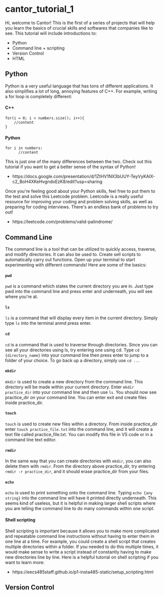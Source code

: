 # cantor_tutorial_1
<p>Hi, welcome to Cantor! This is the first of a series of projects that will help you learn the basics of crucial skills and softwares that companies like to see. This tutorial will include introductions to:
</p>
<ul>
  <li>Python</li>
  <li>Command line + scripting</li>
  <li>Version Control</li>
  <li>HTML</li>
</ul>
 
<h2>Python</h2>
<p>
  Python is a very useful language that has tons of different applications. It also simplifies a lot of long, annoying features of C++. For example, writing a for loop is completely different:
</p>
<p>
<h4>C++</h4>
<code>for(i = 0; i < numbers.size(); i++){
    //content
}
</code>
 </p>

<p>
 <h4>Python</h4>
<code>for i in numbers: 
      //content</code>
</p>

<p>
  This is just one of the many differences between the two. Check out this tutorial if you want to get a better sense of the syntax of Python! <ul><li>https://docs.google.com/presentation/d/1ZtHV1NX3bUUY-TeyVyKAIX-c2_BoH4XKeHvgndoEzK8/edit?usp=sharing</li></ul>
</p>
<p>
  Once you're feeling good about your Python skills, feel free to put them to the test and solve this Leetcode problem. Leetcode is a really useful resource for improving your coding and problem solving skills, as well as preparing for coding interviews. There's an endless bank of problems to try out!
  <ul><li>https://leetcode.com/problems/valid-palindrome/</li></ul>
  
</p>



<h2>Command Line</h2>
<p>
  The command line is a tool that can be utilized to quickly access, traverse, and modify directories. It can also be used to. Create sell scripts to automatically carry out functions. Open up your terminal to start experimenting with different commands! Here are some of the basics:
</p>

<h4><code>pwd</code></h4>
<p>
  <code>pwd</code> is a command which states the current directory you are in. Just type pwd into the command line and press enter and underneath, you will see where you're at.
 </p>

<h4><code>ls</code></h4>
<p>
  <code>ls</code> is a command that will display every item in the current directory. Simply type <code>ls</code> into the terminal anmd press enter.
 </p>
 
 <h4><code>cd</code></h4>
<p>
  <code>cd</code> is a command that is used to traverse through directories. Since you can see all your directories using ls, try entering one using cd. Type <code>cd {directory_name}</code> into your command line then press enter to jump to a folder of your choice. To go back up a directory, simply use <code>cd ..</code>. 
 </p>

 <h4><code>mkdir</code></h4>
<p>
  <code>mkdir</code> is used to create a new directory from the command line. This directory will be made within your current directory. Enter <code>mkdir practice_dir</code> into your command line and then use <code>ls</code>. You should now see practice_dir on your command line. You can enter exit and create files inside practice_dir.
 </p>
 
 <h4><code>touch</code></h4>
<p>
  <code>touch</code> is used to create new files within a directory. From inside practice_dir enter <code>touch practice_file.txt</code> into the command line, and it will create a text file called practice_file.txt. You can modify this file in VS code or in a command line text editor.
 </p>

<h4><code>rmdir</code></h4>
<p>
 In the same way that you can create directories with <code>mkdir</code>, you can also delete them with <code>rmdir</code>. From the directory above practice_dir, try entering <code>rmdir -r practice_dir</code>, and it should erase practice_dir from your files.
</p>

<h4><code>echo</code></h4>
<p>
 <code>echo</code> is used to print something onto the command line. Typing <code>echo {any string}</code> into the command line will have it printed directly underneath. This seems kind of useless, but it is helpful in making larger shell scripts where you are telling the command line to do many commands within one script.
</p>

<h4>Shell scripting</h4>
  <p>Shell scripting is important because it allows you to make more complicated and repeatable command line instructions without having to enter them in one line at a time. For example, you could create a shell script that creates multiple directories within a folder. If you needed to do this multiple times, it would make sense to write a script instead of constantly having to make new directories line by line. Here is a helpful tutorial on shell scripting if you want to learn more:
  </p>
  <ul><li>https://eecs485staff.github.io/p1-insta485-static/setup_scripting.html</li></ul>
  
  
 <h2>Version Control</h2>
 <p></p>
 
